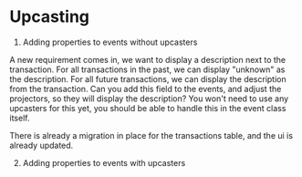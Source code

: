 # Upcasting

1. Adding properties to events without upcasters 

A new requirement comes in, we want to display a description next to the transaction. For all transactions in the past, we can display "unknown" as the description. For all future transactions, we can display the description from the transaction.
Can you add this field to the events, and adjust the projectors, so they will display the description? You won't need to use any upcasters for this yet, you should be able to handle this in the event class itself.

There is already a migration in place for the transactions table, and the ui is already updated.

2. Adding properties to events with upcasters
